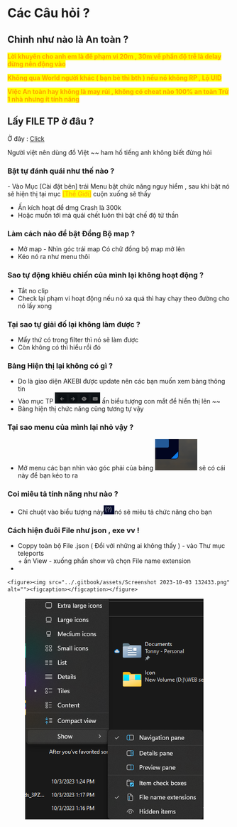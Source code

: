 # Các Câu hỏi ?

## Chỉnh như nào là An toàn ?

<mark style="color:orange;">**Lời khuyên cho anh em là để phạm vi 20m , 30m  về phần độ trễ là delay đừng nên động vào**</mark>&#x20;

<mark style="color:orange;">**Không qua World người khác ( bạn bè thì bth ) nếu nó không RP , Lộ UID**</mark>&#x20;

<mark style="color:orange;">**Việc An toàn hay không là may rủi , không có cheat nào 100%  an toàn Trừ 1 nhà nhưng ít tính năng**</mark> &#x20;

## Lấy FILE TP ở đâu ?

Ở đây : [Click](https://drive.google.com/drive/folders/1AtpBcIS-TqQzT7BJ54bo29SWbqtlstVt?usp=sharing)

Người việt nên dùng đồ Việt \~\~ ham hố tiếng anh không biết đừng hỏi&#x20;

### Bật tự đánh quái như thế nào ?

\- Vào Mục \[Cài đặt bên] trái Menu bật chức năng nguy hiểm , sau khi bật nó sẽ hiện thị tại mục <mark style="color:orange;">\[Thế Giới]</mark> cuộn xuống sẽ thấy&#x20;

* Ấn kích hoạt để dmg Crash là 300k&#x20;
* Hoặc muốn tới mà quái chết luôn thì bật chế độ tử thần&#x20;

### Làm cách nào để bật Đồng Bộ map ?

* Mở map - Nhìn góc trái map Có chữ đồng bộ map mở lên&#x20;
* Kéo nó ra như menu thôi&#x20;

### Sao tự động khiêu chiến của mình lại không hoạt động ?

* Tắt no clip&#x20;
* Check lại phạm vi hoạt động nếu nó xa quá thì hay chạy theo đường cho nó lấy xong&#x20;

### Tại sao tự giải đố lại không làm được ?

* Mấy thứ có trong filter thì nó sẽ làm được&#x20;
* Còn không có thì hiểu rồi đó

### Bảng Hiện thị lại không có gì ?

* Do là giao diện AKEBI được update nên các bạn muốn xem bảng thông tin&#x20;
* Vào mục TP ![](<../.gitbook/assets/image (17).png>) ấn biểu tượng con mắt để hiển thị lên \~\~
* Bảng hiện thị chức năng cũng tương tự vậy

### Tại sao menu của mình lại nhỏ vậy ?

* Mở menu các bạn nhìn vào góc phải của bảng <img src="../.gitbook/assets/image (23).png" alt="" data-size="line"> sẽ có cái này để bạn kéo to ra

### Coi miêu tả tính năng như nào ?

* Chỉ chuột vào biểu tượng này![](<../.gitbook/assets/image (22).png>)nó sẽ miêu tả chức năng cho bạn

### Cách hiện đuôi File như json , exe vv !

* Coppy toàn bộ File .json ( Đổi với những ai không thấy ) - vào Thư mục teleports\
  \+ ấn View - xuống phần show và chọn File name extension
*

    <figure><img src="../.gitbook/assets/Screenshot 2023-10-03 132433.png" alt=""><figcaption></figcaption></figure>

<figure><img src="../.gitbook/assets/image (18).png" alt=""><figcaption></figcaption></figure>
